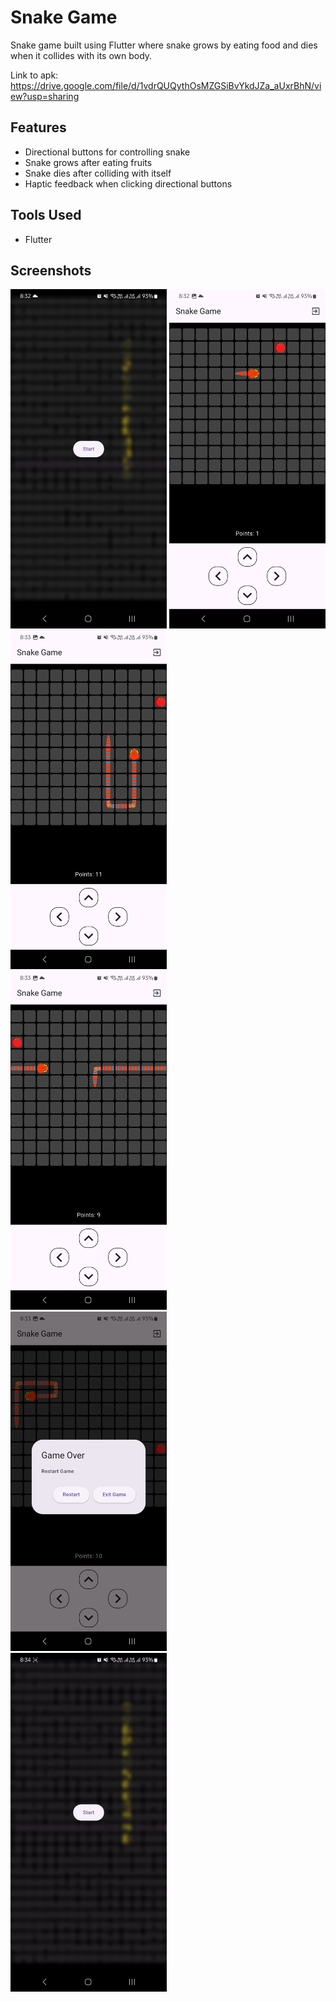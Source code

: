 # Snake Game

Snake game built using Flutter where snake grows by eating food and dies when it collides with its own body.

Link to apk: https://drive.google.com/file/d/1vdrQUQythOsMZGSiBvYkdJZa_aUxrBhN/view?usp=sharing

## Features

- Directional buttons for controlling snake
- Snake grows after eating fruits
- Snake dies after colliding with itself
- Haptic feedback when clicking directional buttons

## Tools Used

- Flutter

## Screenshots

<img src = "screenshots/snake_1.jpg" width = 250> <img src = "screenshots/snake_2.jpg" width = 250> <img src = "screenshots/snake_3.jpg" width = 250> <br> <img src = "screenshots/snake_4.jpg" width = 250> <br> <img src = "screenshots/snake_5.jpg" width = 250><br> <img src = "screenshots/snake_6.gif" width = 250>
